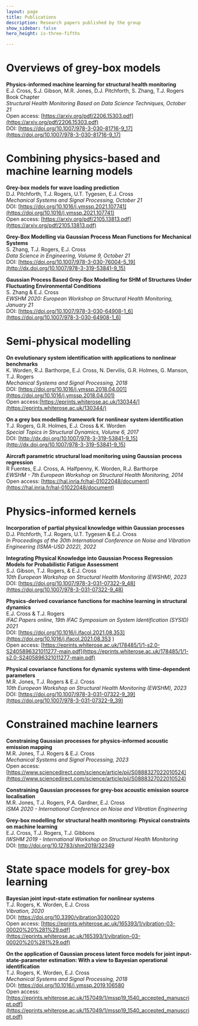 ```yaml
---
layout: page
title: Publications
description: Research papers published by the group
show_sidebar: false
hero_height: is-three-fifths

---
```


# Overviews of grey-box models

<strong>Physics-informed machine learning for structural health monitoring</strong>
<br />
E.J. Cross, S.J. Gibson, M.R. Jones, D.J. Pitchforth, S. Zhang, T.J. Rogers
<br />
Book Chapter
<br />
<em> Structural Health Monitoring Based on Data Science Techniques, October 21</em>
<br />
Open access: [https://arxiv.org/pdf/2206.15303.pdf](https://arxiv.org/pdf/2206.15303.pdf)
<br />
DOI: [https://doi.org/10.1007/978-3-030-81716-9_17](https://doi.org/10.1007/978-3-030-81716-9_17)


# Combining physics-based and machine learning models

<strong> Grey-box models for wave loading prediction </strong>
<br />
D.J. Pitchforth, T.J. Rogers, U.T. Tygesen, E.J. Cross
<br />
<em> Mechanical Systems and Signal Processing, October 21</em> 
<br />
DOI: [https://doi.org/10.1016/j.ymssp.2021.107741](https://doi.org/10.1016/j.ymssp.2021.107741)
<br />
Open access: [https://arxiv.org/pdf/2105.13813.pdf](https://arxiv.org/pdf/2105.13813.pdf)

<strong> Grey-Box Modelling via Gaussian Process Mean Functions for Mechanical Systems </strong>
<br />
S. Zhang, T.J. Rogers, E.J. Cross
<br />
<em> Data Science in Engineering, Volume 9, October 21</em> 
<br />
DOI: [https://doi.org/10.1007/978-3-030-76004-5_19](http://dx.doi.org/10.1007/978-3-319-53841-9_15)
<br />
<!--- Open access: -->

<strong> Gaussian Process Based Grey-Box Modelling for SHM of Structures Under Fluctuating Environmental Conditions</strong>
<br />
S. Zhang & E.J. Cross
<br />
<em> EWSHM 2020: European Workshop on Structural Health Monitoring, January 21</em> 
<br />
DOI: [https://doi.org/10.1007/978-3-030-64908-1_6](https://doi.org/10.1007/978-3-030-64908-1_6)
<br />
<!--- Open access: -->

# Semi-physical modelling

<strong> On evolutionary system identification with applications to nonlinear benchmarks </strong>
<br />
K. Worden, R.J. Barthorpe, E.J. Cross, N. Dervilis, G.R. Holmes, G. Manson, T.J. Rogers 
<br />
<em> Mechanical Systems and Signal Processing, 2018</em> 
<br />
DOI: [https://doi.org/10.1016/j.ymssp.2018.04.001](https://doi.org/10.1016/j.ymssp.2018.04.001)
<br />
Open access:[https://eprints.whiterose.ac.uk/130344/](https://eprints.whiterose.ac.uk/130344/)

<strong> On a grey box modelling framework for nonlinear system identification</strong>
<br />
T.J. Rogers, G.R. Holmes, E.J. Cross & K. Worden
<br />
<em> Special Topics in
Structural Dynamics, Volume 6, 2017</em> 
<br />
DOI: [http://dx.doi.org/10.1007/978-3-319-53841-9_15](http://dx.doi.org/10.1007/978-3-319-53841-9_15)
<br />
<!--- Open access: -->

<strong> Aircraft parametric structural load monitoring using Gaussian process regression</strong>
<br />
R Fuentes, E.J. Cross, A. Halfpenny, K. Worden, R.J. Barthorpe
<br />
<em> EWSHM - 7th European Workshop on Structural Health Monitoring, 2014 </em> 
<br />
Open access: [https://hal.inria.fr/hal-01022048/document](https://hal.inria.fr/hal-01022048/document)


# Physics-informed kernels

<!--- ### Conference papers -->

<strong>Incorporation of partial physical knowledge within Gaussian processes</strong>
<br/> D.J. Pitchforth, T.J. Rogers, U.T. Tygesen & E.J. Cross
<br/> <em> In Proceedings of the 30th International Conference on
Noise and Vibration Engineering (ISMA-USD 2022), 2022</em>

<strong>Integrating Physical Knowledge into Gaussian Process Regression Models for Probabilistic Fatigue Assessment</strong>
<br/> S.J. Gibson, T.J. Rogers, & E.J. Cross
<br/><em>10th European Workshop on Structural Health Monitoring (EWSHM), 2023</em>
<br/>DOI: [https://doi.org/10.1007/978-3-031-07322-9_48](https://doi.org/10.1007/978-3-031-07322-9_48)


<strong> Physics-derived covariance functions for machine learning in structural dynamics </strong>
<br/>
E.J. Cross & T.J. Rogers
<br/>
<em> IFAC Papers online, 19th IFAC Symposium on System Identification (SYSID) 2021 </em>
<br/>
DOI: [https://doi.org/10.1016/j.ifacol.2021.08.353](https://doi.org/10.1016/j.ifacol.2021.08.353 ) 
<br/>
Open access: [https://eprints.whiterose.ac.uk/178485/1/1-s2.0-S2405896321011277-main.pdf](https://eprints.whiterose.ac.uk/178485/1/1-s2.0-S2405896321011277-main.pdf)

<strong> Physical covariance functions for dynamic systems with time-dependent parameters </strong>
<br/>
M.R. Jones, T.J. Rogers & E.J. Cross
<br/>
<em> 10th European Workshop on Structural Health Monitoring (EWSHM), 2023 </em>
<br/>
DOI: [https://doi.org/10.1007/978-3-031-07322-9_39](https://doi.org/10.1007/978-3-031-07322-9_39) 


# Constrained machine learners

<!--- ### Journal papers -->

<strong> Constraining Gaussian processes for physics-informed acoustic emission mapping
</strong>
<br/>
M.R. Jones, T.J. Rogers & E.J. Cross
<br/>
<em> Mechanical Systems and Signal Processing, 2023 </em>
<br/>
Open access: [https://www.sciencedirect.com/science/article/pii/S0888327022010524](https://www.sciencedirect.com/science/article/pii/S0888327022010524)

<strong> Constraining Gaussian processes for grey-box acoustic emission source localisation </strong>
<br/>
M.R. Jones, T.J. Rogers, P.A. Gardner, E.J. Cross
<br/>
<em> ISMA 2020 - International Conference on Noise and Vibration Engineering </em>
<br/>
<!--- Open access: -->

<strong> Grey-box modelling for structural health monitoring: Physical constraints on machine learning </strong>
<br/>
E.J. Cross, T.J. Rogers, T.J. Gibbons
<br/>
<em> IWSHM 2019 - International Workshop on Structural Health Monitoring </em>
<br/>
DOI: [http://doi.org/10.12783/shm2019/32349
](http://doi.org/10.12783/shm2019/32349)
<!--- Open access: -->


# State space models for grey-box learning

<strong> Bayesian joint input-state estimation for nonlinear systems </strong>
<br/>
T.J. Rogers, K. Worden, E.J. Cross
<br/>
<em> Vibration, 2020 </em>
<br/>
DOI: [https://doi.org/10.3390/vibration3030020
](https://doi.org/10.3390/vibration3030020)
<br/>
Open access: [https://eprints.whiterose.ac.uk/165393/1/vibration-03-00020%20%281%29.pdf](https://eprints.whiterose.ac.uk/165393/1/vibration-03-00020%20%281%29.pdf)

<strong> On the application of Gaussian process latent force models for joint input-state-parameter estimation: With a
view to Bayesian operational identification </strong>
<br/>
T.J. Rogers, K. Worden, E.J. Cross
<br/>
<em> Mechanical Systems and Signal Processing, 2018</em>
<br/>
DOI: [https://doi.org/10.1016/j.ymssp.2019.106580
](https://doi.org/10.1016/j.ymssp.2019.106580)
<br/>
Open access: [https://eprints.whiterose.ac.uk/157049/1/mssp19_1540_accepted_manuscript.pdf](https://eprints.whiterose.ac.uk/157049/1/mssp19_1540_accepted_manuscript.pdf)


